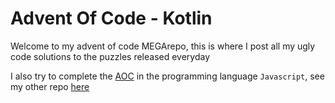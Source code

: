 # Advent Of Code - Kotlin
Welcome to my advent of code MEGArepo, this is where I post all my ugly code solutions to the puzzles released everyday

I also try to complete the [AOC](https://adventofcode.com/) in the programming language `Javascript`, see my other repo [here](https://github.com/0pilatos0/adventofcode)
